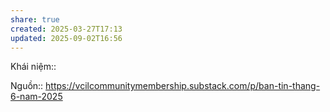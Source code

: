 ```yaml
---
share: true
created: 2025-03-27T17:13
updated: 2025-09-02T16:56
---
```

Khái niệm:: 

Nguồn:: https://vcilcommunitymembership.substack.com/p/ban-tin-thang-6-nam-2025